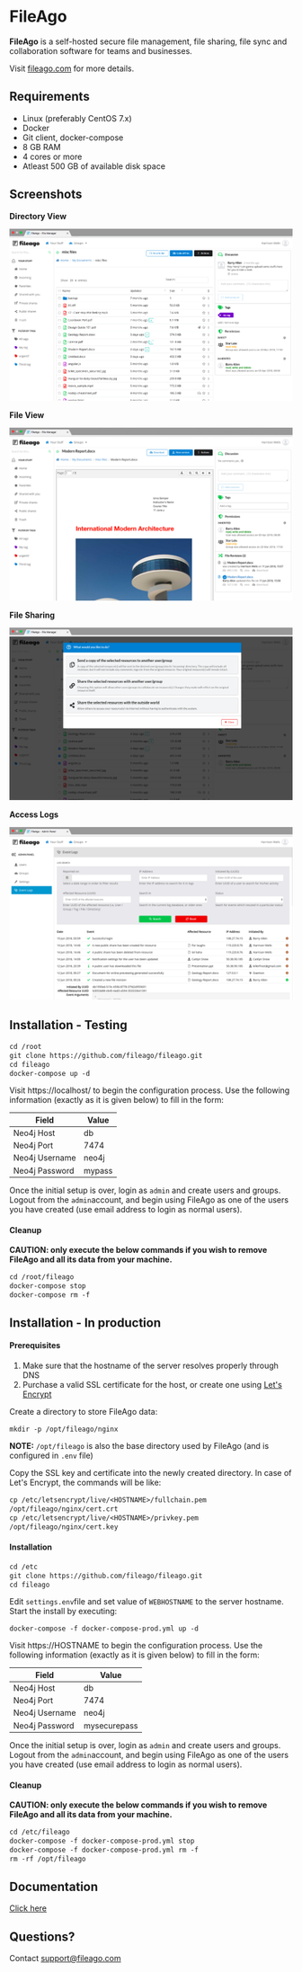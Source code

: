 # FileAgo

**FileAgo** is a self-hosted secure file management, file sharing, file sync and collaboration software for teams and businesses.

Visit [fileago.com](https://www.fileago.com) for more details.

## Requirements

- Linux (preferably CentOS 7.x)
- Docker
- Git client, docker-compose
- 8 GB RAM
- 4 cores or more
- Atleast 500 GB of available disk space

## Screenshots

**Directory View**

![Directory View](screenshots/screenshot1.png "Directory View")



**File View**

![File View](screenshots/screenshot2.png "File View")



**File Sharing**

![File Sharing](screenshots/screenshot3.png "File Sharing")



**Access Logs**

!["Access Logs"](screenshots/screenshot4.png "Access Logs")



## Installation - Testing

```shell
cd /root
git clone https://github.com/fileago/fileago.git
cd fileago
docker-compose up -d
```

Visit https://localhost/ to begin the configuration process. Use the following information (exactly as it is given below) to fill in the form:

| Field          | Value  |
| -------------- | ------ |
| Neo4j Host     | db     |
| Neo4j Port     | 7474   |
| Neo4j Username | neo4j  |
| Neo4j Password | mypass |

Once the initial setup is over, login as `admin` and create users and groups. Logout from the `admin`account, and begin using FileAgo as one of the users you have created (use email address to login as normal users).

#### Cleanup

**CAUTION: only execute the below commands if you wish to remove FileAgo and all its data from your machine.**

```shell
cd /root/fileago
docker-compose stop
docker-compose rm -f
```

## Installation - In production

#### Prerequisites

1. Make sure that the hostname of the server resolves properly through DNS
2. Purchase a valid SSL certificate for the host, or create one using [Let's Encrypt](https://letsencrypt.org/)

Create a directory to store FileAgo data:

```shell
mkdir -p /opt/fileago/nginx
```

**NOTE:** `/opt/fileago` is also the base directory used by FileAgo (and is configured in `.env` file)

Copy the SSL key and certificate into the newly created directory. In case of Let's Encrypt, the commands will be like:

```shell
cp /etc/letsencrypt/live/<HOSTNAME>/fullchain.pem /opt/fileago/nginx/cert.crt
cp /etc/letsencrypt/live/<HOSTNAME>/privkey.pem /opt/fileago/nginx/cert.key
```

#### Installation

```shell
cd /etc
git clone https://github.com/fileago/fileago.git
cd fileago
```

Edit `settings.env`file and set value of `WEBHOSTNAME` to the server hostname. Start the install by executing:

```shell
docker-compose -f docker-compose-prod.yml up -d
```

Visit https://HOSTNAME to begin the configuration process. Use the following information (exactly as it is given below) to fill in the form:

| Field          | Value        |
| -------------- | ------------ |
| Neo4j Host     | db           |
| Neo4j Port     | 7474         |
| Neo4j Username | neo4j        |
| Neo4j Password | mysecurepass |

Once the initial setup is over, login as `admin` and create users and groups. Logout from the `admin`account, and begin using FileAgo as one of the users you have created (use email address to login as normal users).

#### Cleanup

**CAUTION: only execute the below commands if you wish to remove FileAgo and all its data from your machine.**

```shell
cd /etc/fileago
docker-compose -f docker-compose-prod.yml stop
docker-compose -f docker-compose-prod.yml rm -f
rm -rf /opt/fileago
```

## Documentation

[Click here](https://www.fileago.com/docs/latest/)

## Questions?

Contact [support@fileago.com](mailto:support@fileago.com) 



